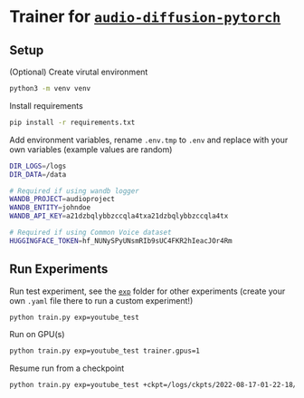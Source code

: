 # Trainer for [`audio-diffusion-pytorch`](https://github.com/archinetai/audio-diffusion-pytorch)

## Setup

(Optional) Create virutal environment

```bash
python3 -m venv venv
```
Install requirements

```bash
pip install -r requirements.txt
```

Add environment variables, rename `.env.tmp` to `.env` and replace with your own variables (example values are random)
```bash
DIR_LOGS=/logs
DIR_DATA=/data

# Required if using wandb logger
WANDB_PROJECT=audioproject
WANDB_ENTITY=johndoe
WANDB_API_KEY=a21dzbqlybbzccqla4txa21dzbqlybbzccqla4tx

# Required if using Common Voice dataset
HUGGINGFACE_TOKEN=hf_NUNySPyUNsmRIb9sUC4FKR2hIeacJOr4Rm
```

## Run Experiments
Run test experiment, see the [`exp`](exp/) folder for other experiments (create your own `.yaml` file there to run a custom experiment!)
```bash
python train.py exp=youtube_test
```

Run on GPU(s)

```bash
python train.py exp=youtube_test trainer.gpus=1
```

Resume run from a checkpoint

```bash
python train.py exp=youtube_test +ckpt=/logs/ckpts/2022-08-17-01-22-18/'last.ckpt'
```
